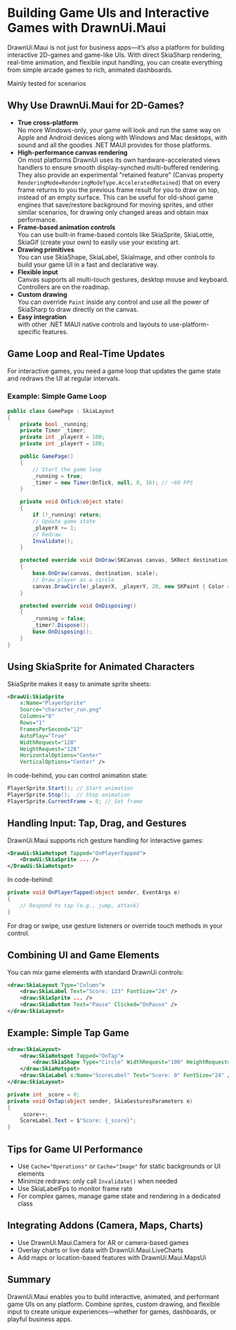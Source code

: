 # Building Game UIs and Interactive Games with DrawnUi.Maui

DrawnUi.Maui is not just for business apps—it’s also a platform for building interactive 2D-games and game-like UIs. With direct SkiaSharp rendering, real-time animation, and flexible input handling, you can create everything from simple arcade games to rich, animated dashboards.

Mainly tested for  scenarios 

## Why Use DrawnUi.Maui for 2D-Games?

- **True cross-platform**  
   No more Windows-only, your game will look and run the same way on Apple and Android devices along with Windows and Mac desktops, with sound and all the goodies .NET MAUI provides for those platforms. 
- **High-performance canvas rendering**   
   On most platforms DrawnUi uses its own hardware-accelerated views handlers to ensure smooth display-synched multi-buffered rendering. They also provide an experimental "retained feature" (Canvas property `RenderingMode=RenderingModeType.AcceleratedRetained`) that on every frame returns to you the previous frame result for you to draw on top, instead of an empty surface. This can be useful for old-shool game engines that save/restore background for moving sprites, and other similar scenarios, for drawing only changed areas and obtain max performance.
- **Frame-based animation controls**  
   You can use built-in frame-based contols like SkiaSprite, SkiaLottie, SkiaGif (create your own) to easily use your existing art.
- **Drawing primitives**  
   You can use SkiaShape, SkiaLabel, SkiaImage, and other controls to build your game UI in a fast and declarative way.
- **Flexible input**  
   Canvas supports all multi-touch gestures, desktop mouse and keyboard. Controllers are on the roadmap.
- **Custom drawing**  
   You can override `Paint` inside any control and use all the power of SkiaSharp to draw directly on the canvas.
- **Easy integration**  
    with other .NET MAUI native controls and layouts to use-platform-specific features.

## Game Loop and Real-Time Updates

For interactive games, you need a game loop that updates the game state and redraws the UI at regular intervals.

### Example: Simple Game Loop

```csharp
public class GamePage : SkiaLayout
{
    private bool _running;
    private Timer _timer;
    private int _playerX = 100;
    private int _playerY = 100;

    public GamePage()
    {
        // Start the game loop
        _running = true;
        _timer = new Timer(OnTick, null, 0, 16); // ~60 FPS
    }

    private void OnTick(object state)
    {
        if (!_running) return;
        // Update game state
        _playerX += 1;
        // Redraw
        Invalidate();
    }

    protected override void OnDraw(SKCanvas canvas, SKRect destination, float scale)
    {
        base.OnDraw(canvas, destination, scale);
        // Draw player as a circle
        canvas.DrawCircle(_playerX, _playerY, 20, new SKPaint { Color = SKColors.Blue });
    }

    protected override void OnDisposing()
    {
        _running = false;
        _timer?.Dispose();
        base.OnDisposing();
    }
}
```

## Using SkiaSprite for Animated Characters

SkiaSprite makes it easy to animate sprite sheets:

```xml
<DrawUi:SkiaSprite
    x:Name="PlayerSprite"
    Source="character_run.png"
    Columns="8"
    Rows="1"
    FramesPerSecond="12"
    AutoPlay="True"
    WidthRequest="128"
    HeightRequest="128"
    HorizontalOptions="Center"
    VerticalOptions="Center" />
```

In code-behind, you can control animation state:

```csharp
PlayerSprite.Start(); // Start animation
PlayerSprite.Stop();  // Stop animation
PlayerSprite.CurrentFrame = 0; // Set frame
```

## Handling Input: Tap, Drag, and Gestures

DrawnUi.Maui supports rich gesture handling for interactive games:

```xml
<DrawUi:SkiaHotspot Tapped="OnPlayerTapped">
    <DrawUi:SkiaSprite ... />
</DrawUi:SkiaHotspot>
```

In code-behind:

```csharp
private void OnPlayerTapped(object sender, EventArgs e)
{
    // Respond to tap (e.g., jump, attack)
}
```

For drag or swipe, use gesture listeners or override touch methods in your control.

## Combining UI and Game Elements

You can mix game elements with standard DrawnUi controls:

```xml
<draw:SkiaLayout Type="Column">
    <draw:SkiaLabel Text="Score: 123" FontSize="24" />
    <draw:SkiaSprite ... />
    <draw:SkiaButton Text="Pause" Clicked="OnPause" />
</draw:SkiaLayout>
```

## Example: Simple Tap Game

```xml
<draw:SkiaLayout>
    <draw:SkiaHotspot Tapped="OnTap">
        <draw:SkiaShape Type="Circle" WidthRequest="100" HeightRequest="100" BackgroundColor="Red" />
    </draw:SkiaHotspot>
    <draw:SkiaLabel x:Name="ScoreLabel" Text="Score: 0" FontSize="24" />
</draw:SkiaLayout>
```

```csharp
private int _score = 0;
private void OnTap(object sender, SkiaGesturesParameters e)
{
    _score++;
    ScoreLabel.Text = $"Score: {_score}";
}
```

## Tips for Game UI Performance
- Use `Cache="Operations"` or `Cache="Image"` for static backgrounds or UI elements
- Minimize redraws: only call `Invalidate()` when needed
- Use SkiaLabelFps to monitor frame rate
- For complex games, manage game state and rendering in a dedicated class

## Integrating Addons (Camera, Maps, Charts)
- Use DrawnUi.Maui.Camera for AR or camera-based games
- Overlay charts or live data with DrawnUi.Maui.LiveCharts
- Add maps or location-based features with DrawnUi.Maui.MapsUi

## Summary
DrawnUi.Maui enables you to build interactive, animated, and performant game UIs on any platform. Combine sprites, custom drawing, and flexible input to create unique experiences—whether for games, dashboards, or playful business apps.
